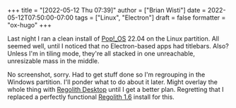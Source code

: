 +++
title = "[2022-05-12 Thu 07:39]"
author = ["Brian Wisti"]
date = 2022-05-12T07:50:00-07:00
tags = ["Linux", "Electron"]
draft = false
formatter = "ox-hugo"
+++

Last night I ran a clean install of [Pop!_OS](https://pop.system76.com) 22.04 on the Linux partition. All seemed well, until I noticed that no Electron-based apps had titlebars. Also? Unless I'm in tiling mode, they're all stacked in one unreachable, unresizable mass in the middle.

No screenshot, sorry. Had to get stuff done so I'm regrouping in the Windows partition. I'll ponder what to do about it later. Might overlay the whole thing with [Regolith Desktop](http://regolith-desktop.com) until I get a better plan. Regretting that I replaced a perfectly functional [Regolith 1.6](https://regolith-linux.org) install for this.